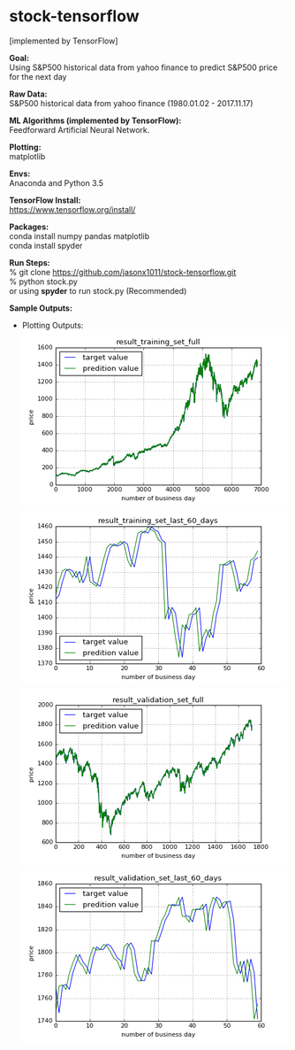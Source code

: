 # stock-tensorflow

[implemented by TensorFlow] 

**Goal:**  
Using S&amp;P500 historical data from yahoo finance to predict S&amp;P500 price for the next day  

**Raw Data:**   
S&amp;P500 historical data from yahoo finance (1980.01.02 - 2017.11.17)

**ML Algorithms (implemented by TensorFlow):**  
Feedforward Artificial Neural Network.

**Plotting:**  
matplotlib  

**Envs:**  
Anaconda and Python 3.5  

**TensorFlow Install:**  
https://www.tensorflow.org/install/  

**Packages:**   
conda install numpy pandas matplotlib  
conda install spyder  

**Run Steps:**  
% git clone https://github.com/jasonx1011/stock-tensorflow.git  
% python stock.py  
or
using **spyder** to run stock.py (Recommended)  

**Sample Outputs:**  
   * Plotting Outputs:  
![sample_plot_1](./assets/result_training_set_full.png)  
![sample_plot_2](./assets/result_training_set_last_60_days.png)  
![sample_plot_3](./assets/result_validation_set_full.png)  
![sample_plot_4](./assets/result_validation_set_last_60_days.png)  

